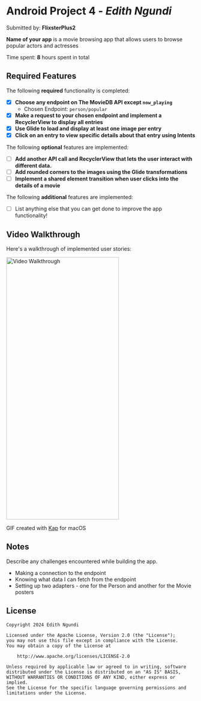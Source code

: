 # Android Project 4 - *Edith Ngundi*

Submitted by: **FlixsterPlus2**

**Name of your app** is a movie browsing app that allows users to browse popular actors and actresses

Time spent: **8** hours spent in total

## Required Features

The following **required** functionality is completed:

- [x] **Choose any endpoint on The MovieDB API except `now_playing`**
  - Chosen Endpoint: `person/popular`
- [x] **Make a request to your chosen endpoint and implement a RecyclerView to display all entries**
- [x] **Use Glide to load and display at least one image per entry**
- [x] **Click on an entry to view specific details about that entry using Intents**

The following **optional** features are implemented:

- [ ] **Add another API call and RecyclerView that lets the user interact with different data.** 
- [ ] **Add rounded corners to the images using the Glide transformations**
- [ ] **Implement a shared element transition when user clicks into the details of a movie**

The following **additional** features are implemented:

- [ ] List anything else that you can get done to improve the app functionality!

## Video Walkthrough

Here's a walkthrough of implemented user stories:

<img src='https://raw.githubusercontent.com/edithngundi/FlixsterPlus2/main/flixsterplus2.gif' title='Video Walkthrough' width='300' height='700' alt='Video Walkthrough'/>

GIF created with [Kap](https://getkap.co/) for macOS

## Notes

Describe any challenges encountered while building the app.
- Making a connection to the endpoint
- Knowing what data I can fetch from the endpoint
- Setting up two adapters - one for the Person and another for the Movie posters

## License

    Copyright 2024 Edith Ngundi

    Licensed under the Apache License, Version 2.0 (the "License");
    you may not use this file except in compliance with the License.
    You may obtain a copy of the License at

        http://www.apache.org/licenses/LICENSE-2.0

    Unless required by applicable law or agreed to in writing, software
    distributed under the License is distributed on an "AS IS" BASIS,
    WITHOUT WARRANTIES OR CONDITIONS OF ANY KIND, either express or implied.
    See the License for the specific language governing permissions and
    limitations under the License.
